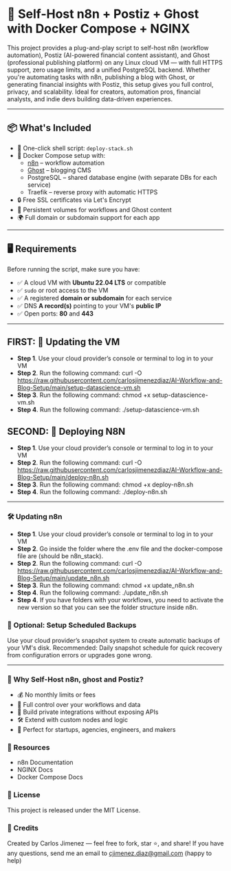# 🚀 Self-Host n8n + Postiz + Ghost with Docker Compose + NGINX
This project provides a plug-and-play script to self-host n8n (workflow automation), Postiz (AI-powered financial content assistant), and Ghost (professional publishing platform) on any Linux cloud VM — with full HTTPS support, zero usage limits, and a unified PostgreSQL backend. Whether you're automating tasks with n8n, publishing a blog with Ghost, or generating financial insights with Postiz, this setup gives you full control, privacy, and scalability. Ideal for creators, automation pros, financial analysts, and indie devs building data-driven experiences.

---

## 📦 What's Included
- 🧩 One-click shell script: `deploy-stack.sh`
- 🐳 Docker Compose setup with:
  - [n8n](https://n8n.io) – workflow automation
  - [Ghost](https://ghost.org) – blogging CMS
  - PostgreSQL – shared database engine (with separate DBs for each service)
  - Traefik – reverse proxy with automatic HTTPS
- 🔒 Free SSL certificates via Let's Encrypt
- 💾 Persistent volumes for workflows and Ghost content
- 🌍 Full domain or subdomain support for each app

---

## 🖥 Requirements
Before running the script, make sure you have:

- ✅ A cloud VM with **Ubuntu 22.04 LTS** or compatible
- ✅ `sudo` or root access to the VM
- ✅ A registered **domain or subdomain** for each service
- ✅ DNS **A record(s)** pointing to your VM's **public IP**
- ✅ Open ports: **80** and **443**

---

## FIRST: 🚀 Updating the VM
- **Step 1**. Use your cloud provider’s console or terminal to log in to your VM
- **Step 2**. Run the following command: curl -O https://raw.githubusercontent.com/carlosjimenezdiaz/AI-Workflow-and-Blog-Setup/main/setup-datascience-vm.sh
- **Step 3**. Run the following command: chmod +x setup-datascience-vm.sh
- **Step 4**. Run the following command: ./setup-datascience-vm.sh

## SECOND: 🚀 Deploying N8N
- **Step 1**. Use your cloud provider’s console or terminal to log in to your VM
- **Step 2**. Run the following command: curl -O https://raw.githubusercontent.com/carlosjimenezdiaz/AI-Workflow-and-Blog-Setup/main/deploy-n8n.sh
- **Step 3**. Run the following command: chmod +x deploy-n8n.sh
- **Step 4**. Run the following command: ./deploy-n8n.sh

---

### 🛠 Updating n8n
- **Step 1**. Use your cloud provider’s console or terminal to log in to your VM
- **Step 2**. Go inside the folder where the .env file and the docker-compose file are (should be n8n_stack).
- **Step 2**. Run the following command: curl -O https://raw.githubusercontent.com/carlosjimenezdiaz/AI-Workflow-and-Blog-Setup/main/update_n8n.sh
- **Step 3**. Run the following command: chmod +x update_n8n.sh
- **Step 4**. Run the following command: ./update_n8n.sh
- **Step 4**. If you have folders with your workflows, you need to activate the new version so that you can see the folder structure inside n8n.
  
### 💾 Optional: Setup Scheduled Backups
Use your cloud provider’s snapshot system to create automatic backups of your VM's disk.
Recommended: Daily snapshot schedule for quick recovery from configuration errors or upgrades gone wrong.

---

### 🧠 Why Self-Host n8n, ghost and Postiz?
- 💰 No monthly limits or fees
- 🔐 Full control over your workflows and data
- 🧱 Build private integrations without exposing APIs
- 🛠 Extend with custom nodes and logic
- 🚀 Perfect for startups, agencies, engineers, and makers

### 📘 Resources
- n8n Documentation
- NGINX Docs
- Docker Compose Docs

### 📄 License
This project is released under the MIT License.

### 🙌 Credits
Created by Carlos Jimenez — feel free to fork, star ⭐, and share! If you have any questions, send me an email to cjimenez.diaz@gmail.com (happy to help)
